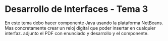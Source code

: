 # Desarrollo de Interfaces - Tema 3

En este tema debo hacer componente Java usando la plataforma NetBeans. 
Mas concretamente crear un reloj digital que poder insertar en cualquier interfaz. adjunto el PDF con enunciado y desarrollo y el componente.